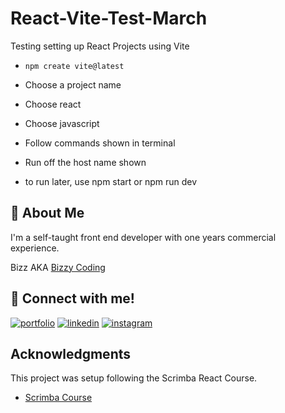 # React-Vite-Test-March

Testing setting up React Projects using Vite

- `npm create vite@latest`

- Choose a project name

- Choose react 

- Choose javascript

- Follow commands shown in terminal 

- Run off the host name shown 

- to run later, use npm start or npm run dev 


## 🚀 About Me

I'm a self-taught front end developer with one years commercial experience. 

Bizz AKA [Bizzy Coding](https://www.instagram.com/bizzy_coding/) 

## 🔗 Connect with me!
[![portfolio](https://img.shields.io/badge/my_portfolio-000?style=for-the-badge&logo=ko-fi&logoColor=white)](https://bizzy-coding.github.io/Junior_Dev/)
[![linkedin](https://img.shields.io/badge/linkedin-0A66C2?style=for-the-badge&logo=linkedin&logoColor=white)](https://www.linkedin.com/in/laura-bizzle/)
[![instagram](https://img.shields.io/badge/Instagram-E4405F?style=for-the-badge&logo=instagram&logoColor=white)](https://www.instagram.com/bizzy_coding/)

## Acknowledgments
This project was setup following the Scrimba React Course. 
* [Scrimba Course](https://scrimba.com/learn/learnreact/run-react-locally-with-vite-co5c14c369399240413ef9491)




 
